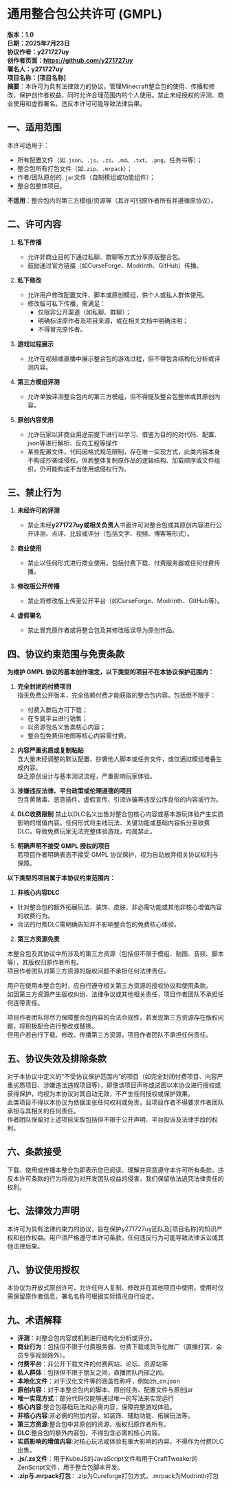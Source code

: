 # 通用整合包公共许可 (GMPL)

**版本：1.0**  
**日期：2025年7月23日**  
**协议作者：y271727uy**   
**创作者页面：https://github.com/y271727uy**   
**署名人：y271727uy**          
**项目名称：[项目名称]**    
**摘要**：本许可为具有法律效力的协议，管理Minecraft整合包的使用、传播和修改，保护创作者权益，同时允许合理范围内的个人使用。禁止未经授权的评测、商业使用和虚假署名。违反本许可可能导致法律后果。

## 一、适用范围
本许可适用于：  
- 所有配置文件（如`.json`、`.js`、`.zs`、`.md`、`.txt`、`.png`、任务书等）；  
- 整合包所有打包文件（如`.zip`、`.mrpack`）；  
- 作者/团队原创的`.jar`文件（自制模组或功能组件）；  
- 整合包整体项目。  

**不适用**：整合包内的第三方模组/资源等（其许可归原作者所有并遵循原协议）。  

## 二、许可内容
1. **私下传播**  
   - 允许非商业目的下通过私聊、群聊等方式分享原版整合包。  
   - 鼓励通过官方链接（如CurseForge、Modrinth、GitHub）传播。  

2. **私下修改**  
   - 允许用户修改配置文件、脚本或原创模组，供个人或私人群体使用。  
   - 修改版可私下传播，需满足：  
     - 仅限非公开渠道（如私聊、群聊）；  
     - 明确标注原作者及项目来源，或在相关文档中明确注明；  
     - 不得冒充原作者。  

3. **游戏过程展示**  
   - 允许在视频或直播中展示整合包的游戏过程，但不得包含结构化分析或评测内容。  

4. **第三方模组评测**  
   - 允许单独评测整合包内的第三方模组，但不得提及整合包整体或其原创内容。  

5. **原创内容使用**  
   - 允许玩家以非商业用途前提下进行以学习、借鉴为目的的对代码、配置、json等进行解析、反向工程等操作
   - 某些配置文件，代码因格式规范限制，存在唯一实现方式，此类内容本身不构成抄袭或侵权。但若整体复制原作品的逻辑结构、加载顺序或文件组织，仍可能构成不当使用或侵权行为。

## 三、禁止行为
1. **未经许可的评测**  
   - 禁止未经**y271727uy或相关负责人**书面许可对整合包或其原创内容进行公开评测、点评、比较或评分（包括文字、视频、博客等形式）。  

2. **商业使用**  
   - 禁止以任何形式进行商业使用，包括付费下载、付费服务器或任何付费传播。  

3. **修改版公开传播**  
   - 禁止将修改版上传至公开平台（如CurseForge、Modrinth、GitHub等）。  

4. **虚假署名**  
   - 禁止冒充原作者或将整合包及其修改版误导为原创作品。  

## 四、协议约束范围与免责条款

**为维护 GMPL 协议的基本创作理念，以下类型的项目不在本协议保护范围内：**

1. **完全封闭的付费项目**  
   指无免费公开版本，完全依赖付费才能获取的整合包内容。包括但不限于：

   - 付费入群后方可下载；
   - 在专属平台进行销售；
   - 以资源包名义售卖核心内容；
   - 整合包免费但地图等核心内容需付费。

2. **内容严重劣质或复制粘贴**  
   含大量未经调整的默认配置、抄袭他人脚本或任务文件，或仅通过模组堆叠生成内容。  
   缺乏原创设计与基本测试流程，严重影响玩家体验。

3. **涉嫌违反法律、平台政策或伦理道德的项目**  
   包含黄赌毒、恶意插件、虚假宣传、引流诈骗等违反公序良俗的内容或行为。

4. **DLC收费限制**
   禁止以DLC名义出售对整合包核心内容或基本游玩体验产生实质影响的增值内容。任何形式将主线玩法、关键功能或基础内容拆分至收费DLC，导致免费玩家无法完整体验游戏，均属禁止。

5. **明确声明不接受 GMPL 授权的项目**  
   若项目作者明确表态不接受 GMPL 协议保护，视为自动放弃相关协议权利与保障。

**以下类型的项目属于本协议约束范围内：**

1. **非核心内容DLC**
 - 针对整合包的额外拓展玩法、装饰、皮肤、非必需功能或其他非核心增值内容的收费行为。  
 - 合法的付费DLC需明确告知并不影响整合包的免费核心体验。  

2. **第三方资源免责**

本整合包及其协议中所涉及的第三方资源（包括但不限于模组、贴图、音频、脚本等），其版权归原作者所有。  
项目作者团队对第三方资源的版权问题不承担任何法律责任。  

用户在使用本整合包时，应自行遵守相关第三方资源的授权协议和使用条款。  
如因第三方资源产生版权纠纷、法律争议或其他相关责任，项目作者团队不承担任何连带责任。  

项目作者团队将尽力保障整合包内容的合法合规性，若发现第三方资源存在版权问题，将积极配合进行整改或替换。  
但用户若自行下载、修改、传播第三方资源，项目作者团队不承担任何责任。

## 五、协议失效及排除条款

对于本协议中定义的“不受协议保护范围内”的项目（如完全封闭付费项目、内容严重劣质项目、涉嫌违法违规项目等），即使该项目声称或试图以本协议进行授权或获得保护，均视为本协议对其自动无效，不产生任何授权或保护效果。  
此类项目不得以本协议为依据主张任何权利或免责，且项目作者不得要求作者团队承担与其相关的任何责任。  
作者团队保留对上述项目采取包括但不限于公开声明、平台投诉及法律手段的权利。

## 六、条款接受
下载、使用或传播本整合包即表示您已阅读、理解并同意遵守本许可所有条款。违反本许可条款的行为将视为对开发团队权益的侵害，我们保留依法追究法律责任的权利。  

## 七、法律效力声明
本许可为具有法律约束力的协议，旨在保护y271727uy团队及[项目名称]的知识产权和创作权益。用户须严格遵守本许可条款，任何违反行为可能导致法律诉讼或其他法律后果。

## 八、协议使用授权
本协议为开放式原创许可，允许任何人复制、修改并在其他项目中使用。使用时仅需保留原作者信息，署名名称可根据实际情况自行设定。

## 九、术语解释
- **评测**：对整合包内容或机制进行结构化分析或评分。  
- **商业行为**：包括但不限于付费服务器、付费下载或货币化推广（直播打赏、会员专享视频除外）。  
- **付费平台**：非公开下载文件的付费网站、论坛、资源站等
- **私人群体**：包括但不限于朋友之间，直播团队内部之间。
- **本地化文件**：对于汉化文件等的涵盖性称呼，例如zh_cn.json
- **原创内容**：对于本整合包内的脚本、原创任务、配置文件与原创jar
- **唯一实现方式**：部分代码仅能够通过唯一的写法来实现运行
- **核心内容**:整合包基础玩法和必需内容，保障完整游戏体验。
- **非核心内容**:非必需的附加内容，如装饰、辅助功能、拓展玩法等。
- **第三方资源**:整合包中非原创的资源，版权归原作者所有。
- **DLC**:整合包的额外内容包，不得包含必需的核心内容。
- **实质影响的增值内容**:对核心玩法或体验有重大影响的内容，不得作为付费DLC出售。
- **.js/.zs文件**：用于KubeJS的JavaScript文件和用于CraftTweaker的ZenScript文件，用于整合包脚本开发。
- **.zip与.mrpack打包**：.zip为Cureforge打包方式，.mrpack为Modrinth打包




